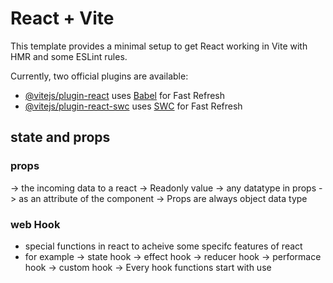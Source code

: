 # React + Vite

This template provides a minimal setup to get React working in Vite with HMR and some ESLint rules.

Currently, two official plugins are available:

- [@vitejs/plugin-react](https://github.com/vitejs/vite-plugin-react/blob/main/packages/plugin-react/README.md) uses [Babel](https://babeljs.io/) for Fast Refresh
- [@vitejs/plugin-react-swc](https://github.com/vitejs/vite-plugin-react-swc) uses [SWC](https://swc.rs/) for Fast Refresh



## state and props 
### props
 -> the incoming data to a react 
 -> Readonly value
 -> any datatype in props
 -> as an attribute of the component
 -> Props are always object data type


 ### web Hook

 - special functions in react to acheive some specifc features of react
 - for example
     -> state hook
     -> effect hook
     -> reducer hook
     -> performace hook
     -> custom hook
     -> Every hook functions start with  use 
